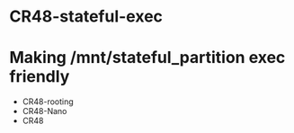 # CR48-stateful-exec
# Making /mnt/stateful\_partition exec friendly
* CR48-rooting
* CR48-Nano
* CR48
